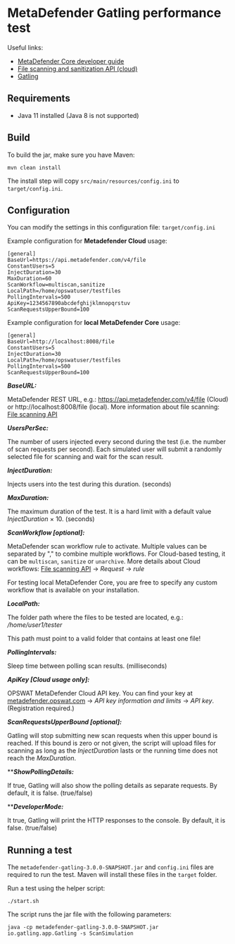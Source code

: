 # MetaDefender Gatling performance test

Useful links:

* [MetaDefender Core developer guide](https://onlinehelp.opswat.com/corev4/9._%28NEW%29_MetaDefender_Core_Developer_Guide.html)
* [File scanning and sanitization API (cloud)](https://onlinehelp.opswat.com/mdcloud/2.1_Scanning_a_file_by_file_upload.html)
* [Gatling](https://gatling.io/)

## Requirements

- Java 11 installed (Java 8 is not supported)

## Build

To build the jar, make sure you have Maven:

	mvn clean install

The install step will copy `src/main/resources/config.ini` to `target/config.ini`.

## Configuration

You can modify the settings in this configuration file: `target/config.ini`


Example configuration for **Metadefender Cloud** usage:
```
[general]
BaseUrl=https://api.metadefender.com/v4/file
ConstantUsers=5
InjectDuration=30
MaxDuration=60
ScanWorkflow=multiscan,sanitize
LocalPath=/home/opswatuser/testfiles
PollingIntervals=500
ApiKey=1234567890abcdefghijklmnopqrstuv
ScanRequestsUpperBound=100
```

Example configuration for **local MetaDefender Core** usage:
```
[general]
BaseUrl=http://localhost:8008/file
ConstantUsers=5
InjectDuration=30
LocalPath=/home/opswatuser/testfiles
PollingIntervals=500
ScanRequestsUpperBound=100
```

***BaseURL:***

MetaDefender REST URL, e.g.: https://api.metadefender.com/v4/file (Cloud) or http://localhost:8008/file (local). 
More information about file scanning: [File scanning API](https://onlinehelp.opswat.com/mdcloud/2.1_Scanning_a_file_by_file_upload.html)

***UsersPerSec:***

The number of users injected every second during the test (i.e. the number of scan requests per second). Each simulated user will submit a randomly selected file for scanning and wait for the scan result.

***InjectDuration:***

Injects users into the test during this duration. (seconds)

***MaxDuration:***

The maximum duration of the test. It is a hard limit with a default value *InjectDuration* × 10. (seconds)

***ScanWorkflow [optional]:***

MetaDefender scan workflow rule to activate. Multiple values can be separated by "," to combine multiple workflows. For Cloud-based testing, it can be `multiscan`, `sanitize` or `unarchive`. More details about Cloud workflows: [File scanning API](https://onlinehelp.opswat.com/mdcloud/2.1_Scanning_a_file_by_file_upload.html) -> *Request* -> *rule*

For testing local MetaDefender Core, you are free to specify any custom workflow that is available on your installation.

***LocalPath:***

The folder path where the files to be tested are located, e.g.: */home/user1/tester*

This path must point to a valid folder that contains at least one file!

***PollingIntervals:***

Sleep time between polling scan results. (milliseconds)

***ApiKey [Cloud usage only]:***

OPSWAT MetaDefender Cloud API key. You can find your key at [metadefender.opswat.com](https://metadefender.opswat.com/account) -> *API key information and limits* -> *API key*. (Registration required.)

***ScanRequestsUpperBound [optional]:***

Gatling will stop submitting new scan requests when this upper bound is reached. If this bound is zero or not given, the script will upload files for scanning as long as the _InjectDuration_ lasts or the running time does not reach the _MaxDuration_.

*****ShowPollingDetails:***

If true, Gatling will also show the polling details as separate requests. By default, it is false. (true/false)

*****DeveloperMode:***

It true, Gatling will print the HTTP responses to the console. By default, it is false. (true/false)


## Running a test

The `metadefender-gatling-3.0.0-SNAPSHOT.jar` and `config.ini` files are required to run the test. 
Maven will install these files in the `target` folder. 

Run a test using the helper script:

	./start.sh

The script runs the jar file with the following parameters:

	java -cp metadefender-gatling-3.0.0-SNAPSHOT.jar io.gatling.app.Gatling -s ScanSimulation

